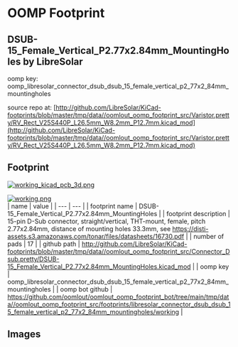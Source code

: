 # OOMP Footprint  
## DSUB-15_Female_Vertical_P2.77x2.84mm_MountingHoles  by LibreSolar  
  
oomp key: oomp_libresolar_connector_dsub_dsub_15_female_vertical_p2_77x2_84mm_mountingholes  
  
source repo at: [http://github.com/LibreSolar/KiCad-footprints/blob/master/tmp/data//oomlout_oomp_footprint_src/Varistor.pretty/RV_Rect_V25S440P_L26.5mm_W8.2mm_P12.7mm.kicad_mod](http://github.com/LibreSolar/KiCad-footprints/blob/master/tmp/data//oomlout_oomp_footprint_src/Varistor.pretty/RV_Rect_V25S440P_L26.5mm_W8.2mm_P12.7mm.kicad_mod)  
## Footprint  
  
[![working_kicad_pcb_3d.png](working_kicad_pcb_3d_600.png)](working_kicad_pcb_3d.png)  
  
[![working.png](working_600.png)](working.png)  
| name | value | 
| --- | --- | 
| footprint name | DSUB-15_Female_Vertical_P2.77x2.84mm_MountingHoles | 
| footprint description | 15-pin D-Sub connector, straight/vertical, THT-mount, female, pitch 2.77x2.84mm, distance of mounting holes 33.3mm, see https://disti-assets.s3.amazonaws.com/tonar/files/datasheets/16730.pdf | 
| number of pads | 17 | 
| github path | http://github.com/LibreSolar/KiCad-footprints/blob/master/tmp/data//oomlout_oomp_footprint_src/Connector_Dsub.pretty/DSUB-15_Female_Vertical_P2.77x2.84mm_MountingHoles.kicad_mod | 
| oomp key | oomp_libresolar_connector_dsub_dsub_15_female_vertical_p2_77x2_84mm_mountingholes | 
| oomp bot github | https://github.com/oomlout/oomlout_oomp_footprint_bot/tree/main/tmp/data//oomlout_oomp_footprint_src/footprints/libresolar_connector_dsub_dsub_15_female_vertical_p2_77x2_84mm_mountingholes/working | 
## Images  
